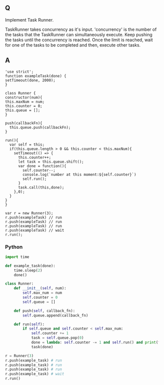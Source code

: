 ## Q
Implement Task Runner.

TaskRunner takes concurrency as it's input.
'concurrency' is the number of the tasks that the TaskRunner
can simultaneously execute. Keep pushing the tasks until the
concurrency is reached. Once the limit is reached,
wait for one of the tasks to be completed and then, execute other tasks.

## A

```
'use strict';
function exampleTask(done) {
setTimeout(done, 2000);
}

class Runner {
constructor(num){
this.maxNum = num;
this.counter = 0;
this.queue = [];
}

push(callbackFn){
  this.queue.push(callbackFn);
}

run(){
  var self = this;
  if(this.queue.length > 0 && this.counter < this.maxNum){
    setTimeout(() => {
      this.counter++;
      let task = this.queue.shift();
      var done = function(){
        self.counter--;
        console.log(`number at this moment:${self.counter}`)
        self.run();
      }
      task.call(this,done); 
    },0);
  }
}
}

var r = new Runner(3);
r.push(exampleTask) // run
r.push(exampleTask) // run
r.push(exampleTask) // run
r.push(exampleTask) // wait
r.run();
```
### Python 
``` python
import time

def example_task(done):
    time.sleep(2)
    done()

class Runner:
    def __init__(self, num):
        self.max_num = num
        self.counter = 0
        self.queue = []

    def push(self, callback_fn):
        self.queue.append(callback_fn)

    def run(self):
        if self.queue and self.counter < self.max_num:
            self.counter += 1
            task = self.queue.pop(0)
            done = lambda: self.counter -= 1 and self.run() and print(f'number at this moment: {self.counter}')
            task(done)

r = Runner(3)
r.push(example_task) # run
r.push(example_task) # run
r.push(example_task) # run
r.push(example_task) # wait
r.run()
```